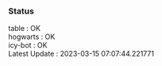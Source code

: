 ### Status


table : OK  
hogwarts : OK  
icy-bot : OK  
Latest Update : 2023-03-15 07:07:44.221771
